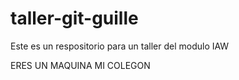 # taller-git-guille
Este es un respositorio para un taller del modulo IAW


ERES UN MAQUINA MI COLEGON